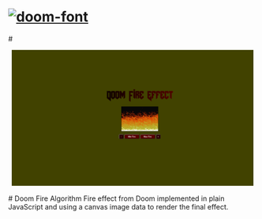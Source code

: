


<h1><a href="https://fontmeme.com/doom-font/"><img src="https://fontmeme.com/permalink/211015/70899727f7c97240063c5f4d37356491.png" alt="doom-font" border="0" margin="auto"></a></h1>
#
<p align="center">
  <a href="">
    <img src=".github/Doomfire.gif" width="490">
  </a>
</p>
# Doom Fire Algorithm
Fire effect from Doom implemented in plain JavaScript and using a canvas image data to render the final effect.
